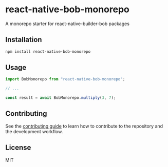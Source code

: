 # react-native-bob-monorepo

A monorepo starter for react-native-builder-bob packages

## Installation

```sh
npm install react-native-bob-monorepo
```

## Usage

```js
import BobMonorepo from "react-native-bob-monorepo";

// ...

const result = await BobMonorepo.multiply(3, 7);
```

## Contributing

See the [contributing guide](CONTRIBUTING.md) to learn how to contribute to the repository and the development workflow.

## License

MIT

